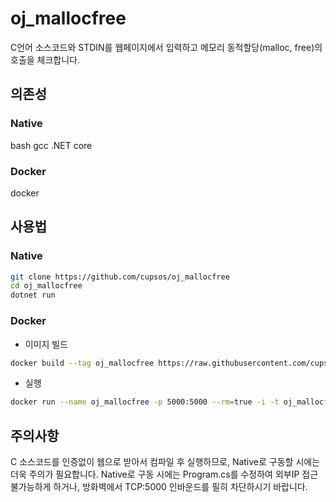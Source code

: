# oj_mallocfree
C언어 소스코드와 STDIN를 웹페이지에서 입력하고 메모리 동적할당(malloc, free)의 호출을 체크합니다. 

## 의존성
### Native
bash gcc .NET core
### Docker
docker

## 사용법
### Native
```bash
git clone https://github.com/cupsos/oj_mallocfree
cd oj_mallocfree
dotnet run
```
### Docker
* 이미지 빌드
```bash
docker build --tag oj_mallocfree https://raw.githubusercontent.com/cupsos/oj_mallocfree/master/Dockerfile
```
* 실행
```bash
docker run --name oj_mallocfree -p 5000:5000 --rm=true -i -t oj_mallocfree
```

## 주의사항
C 소스코드를 인증없이 웹으로 받아서 컴파일 후 실행하므로, Native로 구동할 시에는 더욱 주의가 필요합니다. 
Native로 구동 시에는 Program.cs를 수정하여 외부IP 접근 불가능하게 하거나, 방화벽에서 TCP:5000 인바운드를 필히 차단하시기 바랍니다. 
